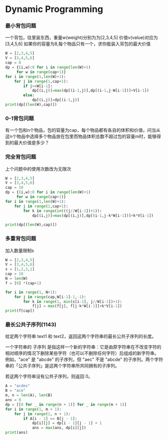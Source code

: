 # Dynamic Programming


### 最小背包问题


一个背包，往里装东西，重量w(weight)分别为为[2,3,4,5] 价值v(value)对应为[3,4,5,6] 如果你的容量为8,每个物品只有一个，求你能装入背包的最大价值

```python
W = [2,3,4,5]
V = [3,4,5,6]
cap = 8
dp = {(i,w):0 for i in range(len(W)+1)
     for w in range(cap+1)}
for i in range(1,len(W)+1):
    for j in range(1,cap+1):
        if j>=W[i-1]:
            dp[(i,j)]=max(dp[(i-1,j)],dp[(i-1,j-W[i-1])]+V[i-1])
        else:
            dp[(i,j)]=dp[(i-1,j)]
print(dp[(len(W),cap)])
```

### 0-1背包问题


有一个包和n个物品，包的容量为cap，每个物品都有各自的体积和价值，问当从这n个物品中选择多个物品放在包里而物品体积总数不超过包的容量m时，能够得到的最大价值是多少？


### 完全背包问题


上个问题中的使用次数改为无限次

```python
W = [2,3,4,5]
V = [3,4,5,6]
cap = 10
dp = {(i,w):0 for i in range(len(W)+1)
     for w in range(cap+1)}
for i in range(1,len(W)+1):
    for j in range(1,cap+1):
        for k in range(int((j//W[i-1])+1)):
            dp[(i,j)]=max(dp[(i,j)],dp[(i-1,j-k*W[i-1])]+k*V[i-1])
                
print(dp[(len(W),cap)])
```

### 多重背包问题


加入数量限制s

```python
W = [2,3,4,5]
V = [3,4,5,6]
s = [1,2,3,1]
cap = 10
N = len(W)
f = [0] *(cap+1)

for i in range(1, N+1):
    for j in range(cap,W[i-1]-1,-1):
        for k in range(1, min(s[i-1], j//W[i-1])+1):
            f[j] = max(f[j], f[j-k*W[i-1]]+k*V[i-1])               
print(f[cap])
```

### 最长公共子序列(1143)


给定两个字符串 text1 和 text2，返回这两个字符串的最长公共子序列的长度。

一个字符串的 子序列 是指这样一个新的字符串：它是由原字符串在不改变字符的相对顺序的情况下删除某些字符（也可以不删除任何字符）后组成的新字符串。
例如，"ace" 是 "abcde" 的子序列，但 "aec" 不是 "abcde" 的子序列。两个字符串的「公共子序列」是这两个字符串所共同拥有的子序列。

若这两个字符串没有公共子序列，则返回 0。


```python
A = "acdes"
B = "ace" 
m, n = len(A), len(B)
ans = 0
dp = [[0 for _ in range(n + 1)] for _ in range(m + 1)]
for i in range(1, m + 1):
    for j in range(1, n + 1):
        if A[i - 1] == B[j - 1]:
            dp[i][j] = dp[i - 1][j - 1] + 1
            ans = max(ans, dp[i][j])
print(ans)
```

```python

```

